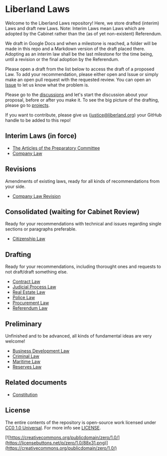 # Liberland Laws
Welcome to the Liberland Laws repository! Here, we store drafted (interim) Laws and draft new Laws. 
Note: Interim Laws mean Laws which are adopted by the Cabinet rather than the (as of yet non-existent) Referendum.

We draft in Google Docs and when a milestone is reached, a folder will be made in this repo and a Markdown version of the draft placed there. Adopting as an interim law shall be the last milestone for the time being, until a revision or the final adoption by the Referendum.

Please open a draft from the list below to access the draft of a proposed Law. 
To add your recommendation, please either open and Issue or simply make an open pull request with the requested review. You can open an [Issue](https://github.com/liberland/laws/issues) to let us know what the problem is.

Please go to the [discussions](https://github.com/liberland/laws/discussions) and let's start the discussion about your proposal, before or after you make it.
To see the big picture of the drafting, please go to [projects](https://github.com/liberland/laws/projects?type=new).

If you want to contribute, please give us (justice@liberland.org) your GitHub handle to be added to this repo!

## Interim Laws (in force)
* [The Articles of the Preparatory Committee](https://github.com/liberland/laws/blob/Laws-Current/In%20Force%20(Interim)/Articles%20of%20the%20Preparatory%20Committee.md)
* [Company Law](https://github.com/liberland/laws/blob/Laws-Current/In%20Force%20(Interim)/Company%20Law.md)
## Revisions
Amendments of existing laws, ready for all kinds of recommendations from your side.
* [Company Law Revision](https://github.com/liberland/laws/blob/Laws-Current/Revisions/Company%20Law%20Revision.md)

## Consolidated (waiting for Cabinet Review)
Ready for your recommendations with technical and issues regarding single sections or paragraphs preferable.
* [Citizenship Law](https://github.com/liberland/laws/blob/Laws-Current/Consolidated/Citizenship%20Law.md)

## Drafting
Ready for your recommendations, including thorought ones and requests to not draft/draft something else.
* [Contract Law](https://github.com/liberland/laws/blob/Laws-Current/Drafts/Contracts%20Law.md)
* [Judicial Process Law](https://github.com/liberland/laws/edit/Laws-Current/Drafts/Judical%20Process%20Law.md)
* [Real Estate Law](https://github.com/liberland/laws/blob/Laws-Current/Drafts/Real%20Estate%20Law.md)
* [Police Law](https://github.com/liberland/laws/blob/Laws-Current/Drafts/Police%20Law.md)
* [Procurement Law](https://github.com/liberland/laws/blob/Laws-Current/Drafts/Procurement%20Law.md)
* [Referendum Law](https://github.com/liberland/laws/blob/Laws-Current/Drafts/Referendum%20Law.md)

## Preliminary
Unfinished and to be advanced, all kinds of fundamental ideas are very welcome!
* [Business Development Law](https://docs.google.com/document/d/1F-HBduCHEahdMn6a2XZAwjtSog4axq1B8FRg4k9G2OA/edit)
* [Criminal Law](https://docs.google.com/document/d/1SaaiCjWdhB-11vzl4Tv6_Plh90bONM36nhVLBGQ8x0k/edit)
* [Maritime Law](https://docs.google.com/document/d/1J9u9UKb88R-r8pmIvQdS_tSlncQzwxfaAR-cg1uvQpE/edit)
* [Reserves Law](https://docs.google.com/document/d/1OfYOAhnqOfV-cWptJBoauUOQaxJYyoCUYAmfXyWYjeQ/edit)

## Related documents
* [Constitution](https://github.com/liberland/constitution/blob/master/Constitution.md)

## License
The entire contents of the repository is open-source work licensed under [CC0 1.0 Universal](https://creativecommons.org/publicdomain/zero/1.0/). For more info see [LICENSE](LICENSE).

[![https://creativecommons.org/publicdomain/zero/1.0/](https://licensebuttons.net/p/zero/1.0/88x31.png)](https://creativecommons.org/publicdomain/zero/1.0/)
